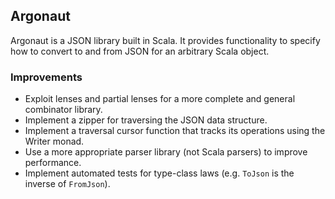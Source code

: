 ## Argonaut


Argonaut is a JSON library built in Scala. It provides functionality to specify how to convert to and from JSON for an arbitrary Scala object.

### Improvements

* Exploit lenses and partial lenses for a more complete and general combinator library.
* Implement a zipper for traversing the JSON data structure.
* Implement a traversal cursor function that tracks its operations using the Writer monad.
* Use a more appropriate parser library (not Scala parsers) to improve performance.
* Implement automated tests for type-class laws (e.g. `ToJson` is the inverse of `FromJson`).
